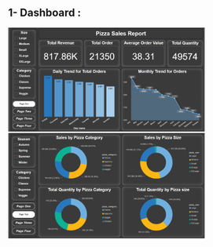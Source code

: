 ## 1- Dashboard :
</p>
  <p float="left">
  <img src='Dashboard\Screen one.png' width='400'/>
  <img src='Dashboard\Screen two.png'  width='400'/>
</p>
